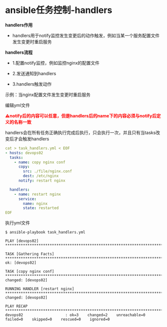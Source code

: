 # ansible任务控制-handlers

**handlers作用**

- handlers用于notify监控发生变更后的动作触发，例如当某一个服务配置文件发生变更时重启服务



**handlers流程**

- 1.配置notify监控，例如监控nginx的配置文件

- 2.发送通知到handlers

- 3.handlers触发动作



示例：当nginx配置文件发生变更时重启服务

编辑yml文件

**<span style=color:red>⚠️notify后的内容可以任意，但是handlers后的name下的内容必须与notify后定义的名称一致</span>**

handlers会在所有任务正确执行完成后执行，只会执行一次，并且只有当tasks改变后才会触发handlers

```yaml
cat > task_handlers.yml < EOF
- hosts: devops02
  tasks:
    - name: copy nginx conf
      copy:
        src: ./file/nginx.conf
        dest: /etc/nginx
      notify: restart nginx

  handlers: 
    - name: restart nginx
      service:
        name: nginx
        state: restarted
EOF        
```



执行yml文件

```shell
$ ansible-playbook task_handlers.yml 

PLAY [devops02] ****************************************************************************************************************************************

TASK [Gathering Facts] *********************************************************************************************************************************
ok: [devops02]

TASK [copy nginx conf] *********************************************************************************************************************************
changed: [devops02]

RUNNING HANDLER [restart nginx] ************************************************************************************************************************
changed: [devops02]

PLAY RECAP *********************************************************************************************************************************************
devops02                   : ok=3    changed=2    unreachable=0    failed=0    skipped=0    rescued=0    ignored=0   
```

